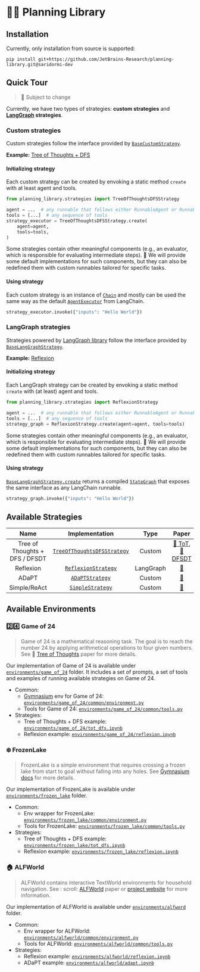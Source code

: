 # 🤖📝 Planning Library

## Installation

Currently, only installation from source is supported:

```shell
pip install git+https://github.com/JetBrains-Research/planning-library.git@saridormi-dev
```

## Quick Tour

> :construction: Subject to change

Currently, we have two types of strategies: **custom strategies** and
**[LangGraph](https://github.com/langchain-ai/langgraph/tree/main) strategies**.

### Custom strategies

Custom strategies follow the interface provided
by [`BaseCustomStrategy`](planning_library/strategies/base_strategy.py).

**Example:** [Tree of Thoughts + DFS](planning_library/strategies/tot_dfs/tot_strategy.py)

#### Initializing strategy

Each custom strategy can be created by envoking a static method `create` with at least agent and tools.

```python
from planning_library.strategies import TreeOfThoughtsDFSStrategy

agent = ...  # any runnable that follows either RunnableAgent or RunnableMultiActionAgent
tools = [...]  # any sequence of tools
strategy_executor = TreeOfThoughtsDFSStrategy.create(
    agent=agent,
    tools=tools,
)
```

Some strategies contain other meaningful components (e.g., an evaluator, which is responsible for evaluating
intermediate steps). :construction: We will provide some default implementations for such components, but they can also
be redefined
them with custom runnables tailored for specific tasks.

#### Using strategy

Each custom strategy is an instance of [`Chain`](https://python.langchain.com/docs/modules/chains/) and mostly can be
used the same
way as the default [`AgentExecutor`](https://python.langchain.com/docs/modules/agents/quick_start#create-the-agent) from
LangChain.

```python
strategy_executor.invoke({"inputs": "Hello World"})
```

### LangGraph strategies

Strategies powered by [LangGraph library](https://github.com/langchain-ai/langgraph) follow the interface provided
by [`BaseLangGraphStrategy`](planning_library/strategies/base_strategy.py).

**Example:** [Reflexion](planning_library/strategies/reflexion/reflexion_strategy.py)

#### Initializing strategy

Each LangGraph strategy can be created by envoking a static method `create` with (at least) agent and tools.

```python
from planning_library.strategies import ReflexionStrategy

agent = ...  # any runnable that follows either RunnableAgent or RunnableMultiActionAgent
tools = [...]  # any sequence of tools
strategy_graph = ReflexionStrategy.create(agent=agent, tools=tools)
```

Some strategies contain other meaningful components (e.g., an evaluator, which is responsible for evaluating
intermediate steps). :construction: We will provide some default implementations for such components, but they can also
be redefined
them with custom runnables tailored for specific tasks.

#### Using strategy

[`BaseLangGraphStrategy.create`](planning_library/strategies/base_strategy.py) returns a
compiled [`StateGraph`](https://github.com/langchain-ai/langgraph?tab=readme-ov-file#stategraph) that exposes the same
interface as any LangChain runnable.

```python
strategy_graph.invoke({"inputs": "Hello World"})
```

## Available Strategies

|              Name              |                                   Implementation                                   |   Type    |                                                Paper                                                 |
|:------------------------------:|:----------------------------------------------------------------------------------:|:---------:|:----------------------------------------------------------------------------------------------------:|
| Tree of Thoughts + DFS / DFSDT | [`TreeOfThoughtsDFSStrategy`](planning_library/strategies/tot_dfs/tot_strategy.py) |  Custom   | [:scroll: ToT](https://arxiv.org/abs/2305.10601), [:scroll: DFSDT](https://arxiv.org/abs/2307.16789) |
|           Reflexion            | [`ReflexionStrategy`](planning_library/strategies/reflexion/reflexion_strategy.py) | LangGraph |                             [:scroll:](https://arxiv.org/abs/2303.11366)                             |
|             ADaPT              |       [`ADaPTStrategy`](planning_library/strategies/adapt/adapt_strategy.py)       |  Custom   |                             [:scroll:](https://arxiv.org/abs/2311.05772)                             |
|          Simple/ReAct          |     [`SimpleStrategy`](planning_library/strategies/simple/simple_strategy.py)      |  Custom   |                             [:scroll:](https://arxiv.org/abs/2210.03629)                             |

## Available Environments

### :two::four: Game of 24

> Game of 24 is a mathematical reasoning task. The goal is to reach the number 24 by applying arithmetical operations
> to four given numbers. See :scroll: [Tree of Thoughts](https://arxiv.org/abs/2305.10601) paper for more details.

Our implementation of Game of 24 is available under [`environments/game_of_24`](environments/game_of_24) folder. It
includes a set of prompts, a set of tools and examples of running available strategies on Game of 24.

* Common:
    * [Gymnasium](https://gymnasium.farama.org/) env for Game of
      24: [`environments/game_of_24/common/environment.py`](environments/game_of_24/common/environment.py)
    * Tools for Game of 24: [`environments/game_of_24/common/tools.py`](environments/game_of_24/common/tools.py)
* Strategies:
    * Tree of Thoughts + DFS
      example: [`environments/game_of_24/tot_dfs.ipynb`](environments/game_of_24/tot_dfs.ipynb)
    * Reflexion example: [`environments/game_of_24/reflexion.ipynb`](environments/game_of_24/reflexion.ipynb)

### :snowflake: FrozenLake

> FrozenLake is a simple environment that requires crossing a frozen lake from start to goal without falling into any
> holes.
> See [Gymnasium docs](https://gymnasium.farama.org/environments/toy_text/frozen_lake/) for more details.

Our implementation of FrozenLake is available under [`environments/frozen_lake`](environments/frozen_lake) folder.

* Common:
    * Env wrapper for
      FrozenLake: [`environments/frozen_lake/common/environment.py`](environments/frozen_lake/common/environment.py)
    * Tools for FrozenLake: [`environments/frozen_lake/common/tools.py`](environments/frozen_lake/common/tools.py)
* Strategies:
    * Tree of Thoughts + DFS
      example: [`environments/frozen_lake/tot_dfs.ipynb`](environments/frozen_lake/tot_dfs.ipynb)
    * Reflexion example: [`environments/frozen_lake/reflexion.ipynb`](environments/frozen_lake/reflexion.ipynb)

### :house: ALFWorld

> ALFWorld contains interactive TextWorld environments for household navigation. See :
> scroll: [ALFWorld](https://arxiv.org/abs/2010.03768) paper or [project website](https://alfworld.github.io/) for more
> information.

Our implementation of ALFWorld is available under [`environments/alfword`](environments/alfword) folder.

* Common:
    * Env wrapper for
      ALFWorld: [`environments/alfworld/common/environment.py`](environments/alfworld/common/environment.py)
    * Tools for ALFWorld: [`environments/alfworld/common/tools.py`](environments/alfworld/common/tools.py)
* Strategies:
    * Reflexion example: [`environments/alfworld/reflexion.ipynb`](environments/alfworld/reflexion.ipynb)
    * ADaPT example: [`environments/alfworld/adapt.ipynb`](environments/alfworld/adapt.ipynb)

